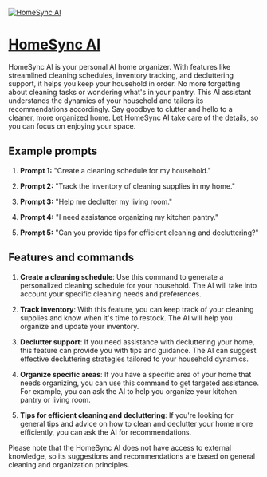 [![HomeSync AI](https://files.oaiusercontent.com/file-Dx073nJt6H3un04yWHKhiwno?se=2123-10-17T00%3A16%3A35Z&sp=r&sv=2021-08-06&sr=b&rscc=max-age%3D31536000%2C%20immutable&rscd=attachment%3B%20filename%3DDALL%25C2%25B7E%25202023-11-09%252019.14.49%2520-%2520Design%2520a%2520clean%2520and%2520modern%2520logo%2520for%2520%2527HomeSync%2520AI%2527%252C%2520an%2520AI-driven%2520home%2520organization%2520tool.%2520The%2520logo%2520should%2520combine%2520a%2520stylized%2520house%2520or%2520a%2520gear%2520icon%2520to%2520repr.png&sig=IPnvtIsCOtefj9hFykaQn6qDZVdPMua8N7%2BcVoordRs%3D)](https://chat.openai.com/g/g-98WISNBWJ-homesync-ai)

# [HomeSync AI](https://chat.openai.com/g/g-98WISNBWJ-homesync-ai)

HomeSync AI is your personal AI home organizer. With features like streamlined cleaning schedules, inventory tracking, and decluttering support, it helps you keep your household in order. No more forgetting about cleaning tasks or wondering what's in your pantry. This AI assistant understands the dynamics of your household and tailors its recommendations accordingly. Say goodbye to clutter and hello to a cleaner, more organized home. Let HomeSync AI take care of the details, so you can focus on enjoying your space.

## Example prompts

1. **Prompt 1:** "Create a cleaning schedule for my household."

2. **Prompt 2:** "Track the inventory of cleaning supplies in my home."

3. **Prompt 3:** "Help me declutter my living room."

4. **Prompt 4:** "I need assistance organizing my kitchen pantry."

5. **Prompt 5:** "Can you provide tips for efficient cleaning and decluttering?"

## Features and commands

1. **Create a cleaning schedule**: Use this command to generate a personalized cleaning schedule for your household. The AI will take into account your specific cleaning needs and preferences.

2. **Track inventory**: With this feature, you can keep track of your cleaning supplies and know when it's time to restock. The AI will help you organize and update your inventory.

3. **Declutter support**: If you need assistance with decluttering your home, this feature can provide you with tips and guidance. The AI can suggest effective decluttering strategies tailored to your household dynamics.

4. **Organize specific areas**: If you have a specific area of your home that needs organizing, you can use this command to get targeted assistance. For example, you can ask the AI to help you organize your kitchen pantry or living room.

5. **Tips for efficient cleaning and decluttering**: If you're looking for general tips and advice on how to clean and declutter your home more efficiently, you can ask the AI for recommendations.

Please note that the HomeSync AI does not have access to external knowledge, so its suggestions and recommendations are based on general cleaning and organization principles.